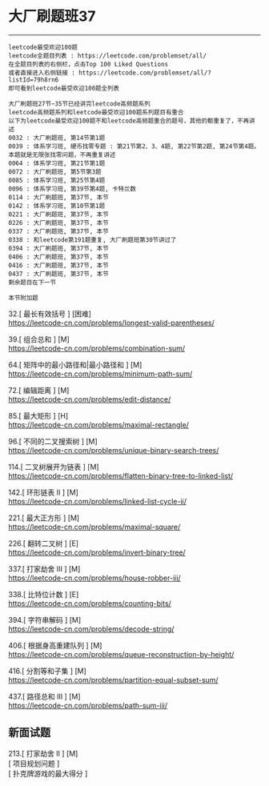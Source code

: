# 大厂刷题班37

---


```
leetcode最受欢迎100题
leetcode全题目列表 : https://leetcode.com/problemset/all/
在全题目列表的右侧栏，点击Top 100 Liked Questions
或者直接进入右侧链接 : https://leetcode.com/problemset/all/?listId=79h8rn6
即可看到leetcode最受欢迎100题全列表

大厂刷题班27节~35节已经讲完leetcode高频题系列
leetcode高频题系列和leetcode最受欢迎100题系列题目有重合
以下为leetcode最受欢迎100题不和leetcode高频题重合的题号，其他的都重复了，不再讲述
0032 : 大厂刷题班, 第14节第1题
0039 : 体系学习班, 硬币找零专题 : 第21节第2、3、4题, 第22节第2题, 第24节第4题。本题就是无限张找零问题，不再重复讲述
0064 : 体系学习班, 第21节第1题
0072 : 大厂刷题班, 第5节第3题
0085 : 体系学习班, 第25节第4题
0096 : 体系学习班, 第39节第4题, 卡特兰数
0114 : 大厂刷题班, 第37节, 本节
0142 : 体系学习班, 第10节第1题
0221 : 大厂刷题班, 第37节, 本节
0226 : 大厂刷题班, 第37节, 本节
0337 : 大厂刷题班, 第37节, 本节
0338 : 和leetcode第191题重复, 大厂刷题班第30节讲过了
0394 : 大厂刷题班, 第37节, 本节
0406 : 大厂刷题班, 第37节, 本节
0416 : 大厂刷题班, 第37节, 本节
0437 : 大厂刷题班, 第37节, 本节
剩余题目在下一节

本节附加题
```

32.[ 最长有效括号 ] [困难]    
https://leetcode-cn.com/problems/longest-valid-parentheses/

39.[ 组合总和 ] [M]    
https://leetcode-cn.com/problems/combination-sum/

64.[ 矩阵中的最小路径和|最小路径和 ] [M]    
https://leetcode-cn.com/problems/minimum-path-sum/

72.[ 编辑距离 ] [M]  
https://leetcode-cn.com/problems/edit-distance/

85.[ 最大矩形 ] [H]   
https://leetcode-cn.com/problems/maximal-rectangle/

96.[ 不同的二叉搜索树 ] [M]  
https://leetcode-cn.com/problems/unique-binary-search-trees/  

114.[ 二叉树展开为链表 ] [M]    
https://leetcode-cn.com/problems/flatten-binary-tree-to-linked-list/

142.[ 环形链表 II ] [M]   
https://leetcode-cn.com/problems/linked-list-cycle-ii/  

221.[ 最大正方形 ] [M]    
https://leetcode-cn.com/problems/maximal-square/

226.[ 翻转二叉树 ] [E]    
https://leetcode-cn.com/problems/invert-binary-tree/

337.[ 打家劫舍 III ] [M]    
https://leetcode-cn.com/problems/house-robber-iii/

338.[ 比特位计数 ] [E]  
https://leetcode-cn.com/problems/counting-bits/  

394.[ 字符串解码 ] [M]    
https://leetcode-cn.com/problems/decode-string/

406.[ 根据身高重建队列 ] [M]    
https://leetcode-cn.com/problems/queue-reconstruction-by-height/

416.[ 分割等和子集 ]  [M]    
https://leetcode-cn.com/problems/partition-equal-subset-sum/

437.[ 路径总和 III ]  [M]    
https://leetcode-cn.com/problems/path-sum-iii/


## 新面试题
213.[ 打家劫舍 II ] [M]  
[ 项目规划问题 ]  
[ 扑克牌游戏的最大得分 ]  
